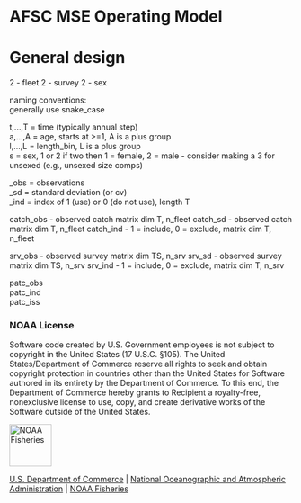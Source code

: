 # AFSC MSE Operating Model
# General design
2 - fleet
2 - survey
2 - sex

naming conventions:  
generally use snake_case

t,...,T = time (typically annual step)  
a,...,A = age, starts at >=1, A is a plus group  
l,...,L = length_bin, L is a plus group  
s = sex, 1 or 2
 if two then 1 = female, 2 = male - consider making a 3 for unsexed (e.g., unsexed size comps)


_obs = observations  
_sd = standard deviation (or cv)  
_ind = index of 1 (use) or 0 (do not use), length T


catch_obs - observed catch matrix dim T, n_fleet 
catch_sd - observed catch matrix dim T, n_fleet
catch_ind - 1 = include, 0 = exclude, matrix dim T, n_fleet

srv_obs - observed survey matrix dim TS, n_srv 
srv_sd  - observed survey matrix dim TS, n_srv
srv_ind - 1 = include, 0 = exclude, matrix dim T, n_srv

patc_obs  
patc_ind  
patc_iss


### NOAA License

Software code created by U.S. Government employees is not subject to
copyright in the United States (17 U.S.C. §105). The United
States/Department of Commerce reserve all rights to seek and obtain
copyright protection in countries other than the United States for
Software authored in its entirety by the Department of Commerce. To this
end, the Department of Commerce hereby grants to Recipient a
royalty-free, nonexclusive license to use, copy, and create derivative
works of the Software outside of the United States.

<img src="https://raw.githubusercontent.com/nmfs-general-modeling-tools/nmfspalette/main/man/figures/noaa-fisheries-rgb-2line-horizontal-small.png" height="75" alt="NOAA Fisheries">

[U.S. Department of Commerce](https://www.commerce.gov/) | [National
Oceanographic and Atmospheric Administration](https://www.noaa.gov) |
[NOAA Fisheries](https://www.fisheries.noaa.gov/)
